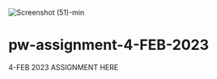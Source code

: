 ![Screenshot (51)-min](https://user-images.githubusercontent.com/93191768/219864937-f16fbc49-e92e-4ec6-98b7-be0853ced3cf.png)
# pw-assignment-4-FEB-2023
4-FEB 2023 ASSIGNMENT HERE 
